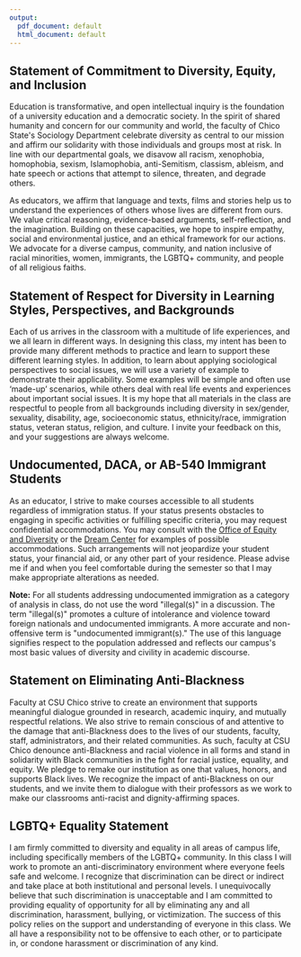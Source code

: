 ```yaml
---
output:
  pdf_document: default
  html_document: default
---
```


## Statement of Commitment to Diversity, Equity, and Inclusion
Education is transformative, and open intellectual inquiry is the foundation of a university education and a democratic society. In the spirit of shared humanity and concern for our community and world, the faculty of Chico State's Sociology Department celebrate diversity as central to our mission and affirm our solidarity with those individuals and groups most at risk. In line with our departmental goals, we disavow all racism, xenophobia, homophobia, sexism, Islamophobia, anti-Semitism, classism, ableism, and hate speech or actions that attempt to silence, threaten, and degrade others.

As educators, we affirm that language and texts, films and stories help us to understand the experiences of others whose lives are different from ours. We value critical reasoning, evidence-based arguments, self-reflection, and the imagination. Building on these capacities, we hope to inspire empathy, social and environmental justice, and an ethical framework for our actions. We advocate for a diverse campus, community, and nation inclusive of racial minorities, women, immigrants, the LGBTQ+ community, and people of all religious faiths. 

## Statement of Respect for Diversity in Learning Styles, Perspectives, and Backgrounds
Each of us arrives in the classroom with a multitude of life experiences, and we all learn in different ways. In designing this class, my intent has been to provide many different methods to practice and learn to support these different learning styles. In addition, to learn about applying sociological perspectives to social issues, we will use a variety of example to demonstrate their applicability. Some examples will be simple and often use ‘made-up’ scenarios, while others deal with real life events and experiences about important social issues. It is my hope that all materials in the class are respectful to people from all backgrounds including diversity in sex/gender, sexuality, disability, age, socioeconomic status, ethnicity/race, immigration status, veteran status, religion, and culture. I invite your feedback on this, and your suggestions are always welcome.

## Undocumented, DACA, or AB-540 Immigrant Students
As an educator, I strive to make courses accessible to all students regardless of immigration status. If your status presents obstacles to engaging in specific activities or fulfilling specific criteria, you may request confidential accommodations. You may consult with the [Office of Equity and Diversity](https://www.csuchico.edu/diversity/) or the [Dream Center](https://www.csuchico.edu/dreamcenter/) for examples of possible accommodations. Such arrangements will not jeopardize your student status, your financial aid, or any other part of your residence. Please advise me if and when you feel comfortable during the semester so that I may make appropriate alterations as needed.

**Note:** For all students addressing undocumented immigration as a category of analysis in class, do not use the word "illegal(s)" in a discussion. The term "illegal(s)" promotes a culture of intolerance and violence toward foreign nationals and undocumented immigrants. A more accurate and non-offensive term is "undocumented immigrant(s)." The use of this language signifies respect to the population addressed and reflects our campus's most basic values of diversity and civility in academic discourse.

## Statement on Eliminating Anti-Blackness
Faculty at CSU Chico strive to create an environment that supports meaningful dialogue grounded in research, academic inquiry, and mutually respectful relations.  We also strive to remain conscious of and attentive to the damage that anti-Blackness does to the lives of our students, faculty, staff, administrators, and their related communities. As such, faculty at CSU Chico denounce anti-Blackness and racial violence in all forms and stand in solidarity with Black communities in the fight for racial justice, equality, and equity. We pledge to remake our institution as one that values, honors, and supports Black lives. We recognize the impact of anti-Blackness on our students, and we invite them to dialogue with their professors as we work to make our classrooms anti-racist and dignity-affirming spaces. 

## LGBTQ+ Equality Statement
I am firmly committed to diversity and equality in all areas of campus life, including specifically members of the LGBTQ+ community. In this class I will work to promote an anti-discriminatory environment where everyone feels safe and welcome. I recognize that discrimination can be direct or indirect and take place at both institutional and personal levels. I unequivocally believe that such discrimination is unacceptable and I am committed to providing equality of opportunity for all by eliminating any and all discrimination, harassment, bullying, or victimization. The success of this policy relies on the support and understanding of everyone in this class. We all have a responsibility not to be offensive to each other, or to participate in, or condone harassment or discrimination of any kind.
